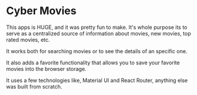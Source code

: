 # Cyber Movies

This apps is HUGE, and it was pretty fun to make. It's whole purpose its to serve as a centralized source of information about movies, new movies, top rated movies, etc. 

It works both for searching movies or to see the details of an specific one. 

It also adds a favorite functionality that allows you to save your favorite movies into the browser storage.

It uses a few technologies like, Material UI and React Router, anything else was built from scratch.
